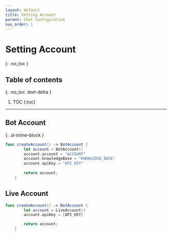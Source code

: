 ```yaml
---
layout: default
title: Setting Account
parent: Chat Configuration
nav_order: 1
---
```



# Setting Account
{: .no_toc }

## Table of contents
{: .no_toc .text-delta }

1. TOC
{:toc}

---

## Bot Account
{: .d-inline-block }

``` swift
func createAccount() -> BotAccount {
        let account = BotAccount()
        account.account = "ACCOUNT"
        account.knowledgeBase = "KNOWLEDGE_BASE"
        account.apiKey = "API_KEY"
        
        return account;
    }
```

## Live Account

``` swift
func createAccount() -> BotAccount {
        let account = LiveAccount()
        account.apiKey = {API_KEY}

        return account;
    }
```